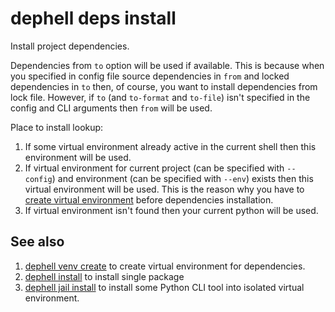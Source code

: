# dephell deps install

Install project dependencies.

Dependencies from `to` option will be used if available. This is because when you specified in config file source dependencies in `from` and locked dependencies in `to` then, of course, you want to install dependencies from lock file. However, if `to` (and `to-format` and `to-file`) isn't specified in the config and CLI arguments then `from` will be used.

Place to install lookup:

1. If some virtual environment already active in the current shell then this environment will be used.
1. If virtual environment for current project (can be specified with `--config`) and environment (can be specified with `--env`) exists then this virtual environment will be used. This is the reason why you have to [create virtual environment](cmd-venv-create) before dependencies installation.
1. If virtual environment isn't found then your current python will be used.

## See also

1. [dephell venv create](cmd-venv-create) to create virtual environment for dependencies.
1. [dephell install](cmd-package-install) to install single package
1. [dephell jail install](cmd-package-install) to install some Python CLI tool into isolated virtual environment.
